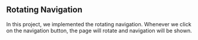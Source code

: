 ## Rotating Navigation
In this project, we implemented the rotating navigation. Whenever we click on the navigation button, the page will rotate and navigation will be shown.